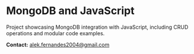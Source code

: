 # MongoDB and JavaScript

Project showcasing MongoDB integration with JavaScript, including CRUD operations and modular code examples.

**Contact:** alek.fernandes2004@gmail.com
